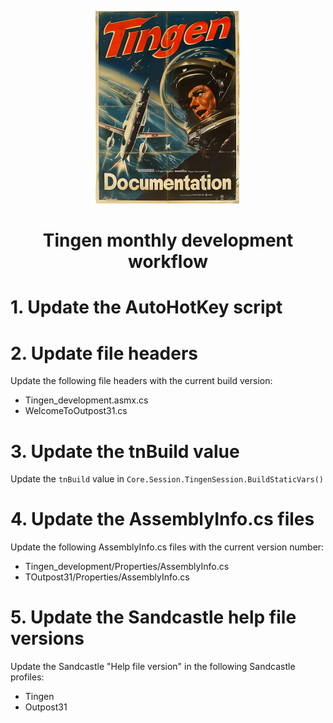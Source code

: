 <!--
  u240919_work-in-progress
-->

<div align="center">

  ![logo](../../.github/Images/Logos/TingenDocumentation-232x308.png)

  <h1>
    Tingen monthly development workflow
  </h1>

</div>

# 1. Update the AutoHotKey script

# 2. Update file headers

Update the following file headers with the current build version:

- Tingen_development.asmx.cs
- WelcomeToOutpost31.cs

# 3. Update the tnBuild value

Update the `tnBuild` value in `Core.Session.TingenSession.BuildStaticVars()`

# 4. Update the AssemblyInfo.cs files

Update the following AssemblyInfo.cs files with the current version number:

- Tingen_development/Properties/AssemblyInfo.cs
- TOutpost31/Properties/AssemblyInfo.cs

# 5. Update the Sandcastle help file versions

Update the Sandcastle "Help file version" in the following Sandcastle profiles:

- Tingen
- Outpost31

